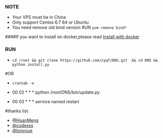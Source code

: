 
### NOTE  
* Your VPS must be in China
* Only support Centos 6.7 64  or Ubuntu
* You need remove old bind version RUN `yum remove bind*`

####If you want to install on docker,please read [Install with docker](https://github.com/zyqf/DNS/wiki/Install-with-docker)

### RUN
* `cd /root && git clone https://github.com/zyqf/DNS.git  && cd DNS && python install.py`

#OR

* `crontab -e`

* 00 02 * * * python /root/DNS/bin/update.py
* 00 03 * * * service named restart


#thanks list
* [@HuanMeng](https://github.com/HuanMeng0)
* [@codexss](https://github.com/codexss)
* [@tonyxue](https://github.com/tonyxue)
